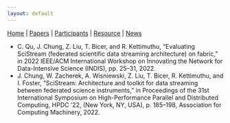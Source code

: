```yaml
---
layout: default
---
```

[Home](index.html) | [Papers](papers.html) | [Participants](participants.html) | [Resource](resource.html) | [News](news.html)

- C. Qu, J. Chung, Z. Liu, T. Bicer, and R. Kettimuthu, “Evaluating SciStream (federated scientific data streaming architecture) on fabric,” in 2022 IEEE/ACM International Workshop on Innovating the Network for Data-Intensive Science (INDIS), pp. 25–31, 2022.
- J. Chung, W. Zacherek, A. Wisniewski, Z. Liu, T. Bicer, R. Kettimuthu, and I. Foster, “SciStream: Architecture and toolkit for data streaming between federated science instruments,” in Proceedings of the 31st International Symposium on High-Performance Parallel and Distributed Computing, HPDC ’22, (New York, NY, USA), p. 185–198, Association for Computing Machinery, 2022.
